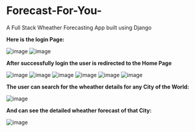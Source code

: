 # Forecast-For-You-
A Full Stack Wheather Forecasting App built using Django 

**Here is the login Page:**

![image](https://user-images.githubusercontent.com/75914302/159111165-0e5c3ebc-254d-4c73-bd72-e3f9056eeded.png)
![image](https://user-images.githubusercontent.com/75914302/159111219-01b9e03b-d741-4c03-af30-2f080354612d.png)


**After successfully login the user is redirected to the Home Page**

![image](https://user-images.githubusercontent.com/75914302/159111237-ccaa6451-92a8-4b77-8e79-715bc53cb7c9.png)
![image](https://user-images.githubusercontent.com/75914302/159111247-e1aa4269-713b-4856-b65d-7d1e3a0a45e4.png)
![image](https://user-images.githubusercontent.com/75914302/159111253-5d470eb3-ee00-4d52-946f-ed48f41050b9.png)
![image](https://user-images.githubusercontent.com/75914302/159111258-c982f66a-7080-4bcd-a459-eaca3971c552.png)
![image](https://user-images.githubusercontent.com/75914302/159111276-d66cbd46-feb4-4695-9c62-bb71546da12e.png)
![image](https://user-images.githubusercontent.com/75914302/159111264-7f175166-6888-41ba-beac-1c86db7411e6.png)

**The user can search for the wheather details for any City of the World:**

![image](https://user-images.githubusercontent.com/75914302/159111305-bbbda535-3eae-48e6-839d-e767e31de192.png)

**And can see the detailed wheather forecast of that City:**

![image](https://user-images.githubusercontent.com/75914302/159111331-2535e11f-601f-4994-93fb-b44e30e0b694.png)
